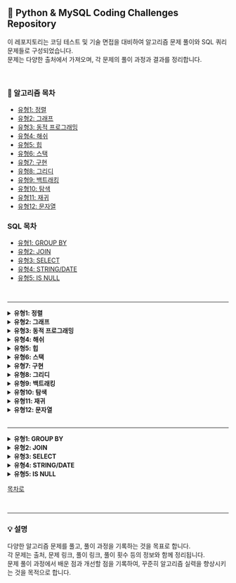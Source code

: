 ## 💯 Python & MySQL Coding Challenges Repository

이 레포지토리는 코딩 테스트 및 기술 면접을 대비하여 알고리즘 문제 풀이와 SQL 쿼리 문제들로 구성되었습니다.<br>
문제는 다양한 출처에서 가져오며, 각 문제의 풀이 과정과 결과를 정리합니다.


<br>

### 🔖 알고리즘 목차
- [유형1: 정렬](#유형1-정렬)
- [유형2: 그래프](#유형2-그래프)
- [유형3: 동적 프로그래밍](#유형3-동적-프로그래밍)
- [유형4: 해쉬](#유형4-해쉬)
- [유형5: 힙](#유형5-힙)
- [유형6: 스택](#유형6-스택)
- [유형7: 구현](#유형7-구현)
- [유형8: 그리디](#유형8-그리디)
- [유형9: 백트래킹](#유형9-백트래킹)
- [유형10: 탐색](#유형10-탐색)
- [유형11: 재귀](#유형11-재귀)
- [유형12: 문자열](#유형12-문자열)


### SQL 목차
- [유형1: GROUP BY](#유형1-GROUP-BY)
- [유형2: JOIN](#유형2-JOIN)
- [유형3: SELECT](#유형3-SELECT)
- [유형4: STRING/DATE](#유형4-STRING/DATE)
- [유형5: IS NULL](#유형5-IS-NULL)


<br>

---



<details>
<summary><strong id="유형1-정렬"> 유형1: 정렬</strong></summary>

| 문제 이름 | 세부 유형 | 출처 | 난이도 | [문제](#) | [풀이](#) | 풀이 횟수 |
|:-----------------:|:------------:|:------:|:----:|:-------:|:-------:|:--------:|
| H-Index | 조건 정렬 | 프로그래머스 | Lv 2 | [문제](https://school.programmers.co.kr/learn/courses/30/lessons/42747) | [풀이](https://github.com/gwon477/TIL/blob/main/%EC%9C%A0%ED%98%95%EB%B3%84%20%EB%AC%B8%EC%A0%9C%20%ED%92%80%EC%9D%B4/%EC%A0%95%EB%A0%AC/%ED%94%84%EB%A1%9C%EA%B7%B8%EB%9E%98%EB%A8%B8%EC%8A%A4/H-Index.py) | 🔥 |
| | | | | | | |
| 단어 정렬 | 조건 정렬 | 백준 | Silver 5 | [문제](https://www.acmicpc.net/problem/1181) | [풀이](https://github.com/gwon477/TIL/blob/main/%EC%9C%A0%ED%98%95%EB%B3%84%20%EB%AC%B8%EC%A0%9C%20%ED%92%80%EC%9D%B4/%EC%A0%95%EB%A0%AC/%EC%A0%95%EB%A0%AC(1181%EB%B2%88).py) | 🔥 |

</details>


<details>
<summary><strong id="유형2-그래프"> 유형2: 그래프</strong></summary>

| 문제 이름 | 세부 유형 | 출처 | 난이도 | [문제](#) | [풀이](#) | 풀이 횟수 |
|:-----------------:|:------------:|:------:|:----:|:-------:|:-------:|:--------:|
| 미로 탈출 | BFS | 프로그래머스 | Lv 2 | [문제](https://school.programmers.co.kr/learn/courses/30/lessons/159993) | [풀이](https://github.com/gwon477/TIL/blob/main/%EC%9C%A0%ED%98%95%EB%B3%84%20%EB%AC%B8%EC%A0%9C%20%ED%92%80%EC%9D%B4/Graph/%EB%A0%88%EB%B2%84_%EB%AF%B8%EB%A1%9C%ED%83%88%EC%B6%9C.py) | 🔥 |
| 리코쳇 로봇 | BFS | 프로그래머스 | Lv 2 | [문제](https://school.programmers.co.kr/learn/courses/30/lessons/169199) | [풀이](https://github.com/gwon477/TIL/blob/main/%EC%9C%A0%ED%98%95%EB%B3%84%20%EB%AC%B8%EC%A0%9C%20%ED%92%80%EC%9D%B4/Graph/%EB%A6%AC%EC%BD%94%EC%B3%87%EB%A1%9C%EB%B4%87.py) | 🔥 |
| 석유 시추 | BFS | 프로그래머스 | Lv 2 | [문제](https://school.programmers.co.kr/learn/courses/30/lessons/250136) | [풀이](https://github.com/gwon477/TIL/blob/main/%EC%9C%A0%ED%98%95%EB%B3%84%20%EB%AC%B8%EC%A0%9C%20%ED%92%80%EC%9D%B4/Graph/%EC%84%9D%EC%9C%A0%EC%8B%9C%EC%B6%94.py) | 🔥 |
| 부대 복귀 | BFS | 프로그래머스 | Lv 3 | [문제](https://school.programmers.co.kr/learn/courses/30/lessons/132266) | [풀이](https://github.com/gwon477/TIL/blob/main/%EC%9C%A0%ED%98%95%EB%B3%84%20%EB%AC%B8%EC%A0%9C%20%ED%92%80%EC%9D%B4/Graph/%EB%B6%80%EB%8C%80%EB%B3%B5%EA%B7%80.py) | 🔥 |
| 가장 먼 노드 | BFS | 프로그래머스 | Lv 3 | [문제](https://school.programmers.co.kr/learn/courses/30/lessons/49189) | [풀이](https://github.com/gwon477/TIL/blob/main/%EC%9C%A0%ED%98%95%EB%B3%84%20%EB%AC%B8%EC%A0%9C%20%ED%92%80%EC%9D%B4/Graph/%EA%B0%80%EC%9E%A5%EB%A8%BC%EB%85%B8%EB%93%9C(%ED%94%84%EB%A1%9C%EA%B7%B8%EB%9E%98%EB%A8%B8%EC%8A%A4).py) | 🔥 |
| 여행경로 | BFS | 프로그래머스 | Lv 3 | [문제](https://school.programmers.co.kr/learn/courses/30/lessons/43164) | [풀이](https://github.com/gwon477/TIL/blob/main/%EC%9C%A0%ED%98%95%EB%B3%84%20%EB%AC%B8%EC%A0%9C%20%ED%92%80%EC%9D%B4/Graph/%EC%97%AC%ED%96%89%EA%B2%BD%EB%A1%9C.py) | 🔥 |
| | | | | | | |
| 단지번호붙이기 | BFS | 백준 | Silver 1 | [문제](https://www.acmicpc.net/problem/2667) | [풀이](https://github.com/gwon477/TIL/blob/main/%EC%9C%A0%ED%98%95%EB%B3%84%20%EB%AC%B8%EC%A0%9C%20%ED%92%80%EC%9D%B4/Graph/2667%EB%B2%88.py) | 🔥 |
| 아기 상어 | BFS | 백준 | Gold 3 | [문제](https://www.acmicpc.net/problem/16236) | [풀이](https://github.com/gwon477/TIL/blob/main/%EC%9C%A0%ED%98%95%EB%B3%84%20%EB%AC%B8%EC%A0%9C%20%ED%92%80%EC%9D%B4/Graph/%EC%95%84%EA%B8%B0%EC%83%81%EC%96%B4.py) | 🔥 |
| 토마토 | BFS | 백준 | Gold 5 | [문제](https://www.acmicpc.net/problem/7576) | [풀이](https://github.com/gwon477/TIL/blob/main/%EC%9C%A0%ED%98%95%EB%B3%84%20%EB%AC%B8%EC%A0%9C%20%ED%92%80%EC%9D%B4/Graph/%ED%86%A0%EB%A7%88%ED%86%A0.py) | 🔥 |

</details>

<details>
<summary><strong id="유형3-동적-프로그래밍"> 유형3: 동적 프로그래밍</strong></summary>

| 문제 이름 | 세부 유형 | 출처 | 난이도 | [문제](#) | [풀이](#) | 풀이 횟수 |
|:-----------------:|:------------:|:------:|:----:|:-------:|:-------:|:--------:|
| 체육대회 | DP | 프로그래머스 | Lv 2 | [문제](https://school.programmers.co.kr/learn/courses/15008/lessons/121684) | [풀이](https://github.com/gwon477/TIL/blob/main/%EC%9C%A0%ED%98%95%EB%B3%84%20%EB%AC%B8%EC%A0%9C%20%ED%92%80%EC%9D%B4/DP/%5BPCCP%20%EB%AA%A8%EC%9D%98%EA%B3%A0%EC%82%AC%20%231%5D%202%EB%B2%88%20-%20%EC%B2%B4%EC%9C%A1%EB%8C%80%ED%9A%8C.py) | 🔥 |
| 땅따먹기 | DP | 프로그래머스 | Lv 2 | [문제](https://school.programmers.co.kr/learn/courses/30/lessons/12913) | [풀이](https://github.com/gwon477/TIL/blob/main/%EC%9C%A0%ED%98%95%EB%B3%84%20%EB%AC%B8%EC%A0%9C%20%ED%92%80%EC%9D%B4/DP/%EB%95%85%EB%94%B0%EB%A8%B9%EA%B8%B0.py) | 🔥 |
| 풍선 터트리기 | DP | 프로그래머스 | Lv 3 | [문제](https://school.programmers.co.kr/learn/courses/30/lessons/68646) | [풀이](https://github.com/gwon477/TIL/blob/main/%EC%9C%A0%ED%98%95%EB%B3%84%20%EB%AC%B8%EC%A0%9C%20%ED%92%80%EC%9D%B4/DP/%ED%92%8D%EC%84%A0%ED%84%B0%EB%9C%A8%EB%A6%AC%ED%82%A4.py) | 🔥 |
| | | | | | | |
| 가장 큰 증가하는 부분 수열 | DP | 백준 | Silver 2 | [문제](https://www.acmicpc.net/problem/11055) | [풀이](https://github.com/gwon477/TIL/blob/main/%EC%9C%A0%ED%98%95%EB%B3%84%20%EB%AC%B8%EC%A0%9C%20%ED%92%80%EC%9D%B4/DP/11055%EB%B2%88.py) | 🔥 |
| 1로 만들기 | DP | 백준 | Silver 3 | [문제](https://www.acmicpc.net/problem/1463) | [풀이](https://github.com/gwon477/TIL/blob/main/%EC%9C%A0%ED%98%95%EB%B3%84%20%EB%AC%B8%EC%A0%9C%20%ED%92%80%EC%9D%B4/DP/1463%EB%B2%88.py) | 🔥 |

</details>

<details>
<summary><strong id="유형4-해쉬"> 유형4: 해쉬</strong></summary>

| 문제 이름 | 세부 유형 | 출처 | 난이도 | [문제](#) | [풀이](#) | 풀이 횟수 |
|:-----------------:|:------------:|:------:|:----:|:-------:|:-------:|:--------:|
| 폰캣몬 | Hash | 프로그래머스 | Lv 1 | [문제](https://school.programmers.co.kr/learn/courses/30/lessons/1845) | [풀이](https://github.com/gwon477/TIL/blob/main/%EC%9C%A0%ED%98%95%EB%B3%84%20%EB%AC%B8%EC%A0%9C%20%ED%92%80%EC%9D%B4/Hash/hash(%ED%94%84%EB%A1%9C%EA%B7%B8%EB%9E%98%EB%A8%B8%EC%8A%A4%3A%ED%8F%AC%EC%BC%93%EB%AA%AC).py) | 🔥 |
| | | | | | | |
| 숫자 카드 2 | 해시를 사용한 집합과 맵 | 백준 | Silver 4 | [문제](https://www.acmicpc.net/problem/10816) | [풀이](https://github.com/gwon477/TIL/blob/main/%EC%9C%A0%ED%98%95%EB%B3%84%20%EB%AC%B8%EC%A0%9C%20%ED%92%80%EC%9D%B4/Hash/hash(10816%EB%B2%88).py) | 🔥 |
| 숫자 카드 | 해시를 사용한 집합과 맵 | 백준 | Silver 5 | [문제](https://www.acmicpc.net/problem/10815) | [풀이](https://github.com/gwon477/TIL/blob/main/%EC%9C%A0%ED%98%95%EB%B3%84%20%EB%AC%B8%EC%A0%9C%20%ED%92%80%EC%9D%B4/Hash/hash(10815%EB%B2%88).py) | 🔥 |

</details>

<details>
<summary><strong id="유형5-힙"> 유형5: 힙</strong></summary>

| 문제 이름 | 세부 유형 | 출처 | 난이도 | [문제](#) | [풀이](#) | 풀이 횟수 |
|:-----------------:|:------------:|:------:|:----:|:-------:|:-------:|:--------:|
| 디팬스 게임 | 우선 순위 큐 | 프로그래머스 | Lv 2 | [문제](https://school.programmers.co.kr/learn/courses/30/lessons/142085) | [풀이](https://github.com/gwon477/TIL/blob/main/%EC%9C%A0%ED%98%95%EB%B3%84%20%EB%AC%B8%EC%A0%9C%20%ED%92%80%EC%9D%B4/Heap/%EB%94%94%ED%8C%AC%EC%8A%A4%EA%B2%8C%EC%9E%84.md) | 🔥🔥 |
| 호텔 대실 | 우선 순위 큐 | 프로그래머스 | Lv 2 | [문제](https://school.programmers.co.kr/learn/courses/30/lessons/155651) | [풀이](https://github.com/gwon477/TIL/blob/main/%EC%9C%A0%ED%98%95%EB%B3%84%20%EB%AC%B8%EC%A0%9C%20%ED%92%80%EC%9D%B4/Heap/%ED%98%B8%ED%85%94%20%EB%8C%80%EC%8B%A4.py) | 🔥 |
| | | | | | | |
| 최소 힙 | 우선 순위 큐 | 백준 | Silver 2 | [문제](https://www.acmicpc.net/problem/1927) | [풀이](https://github.com/gwon477/TIL/blob/main/%EC%9C%A0%ED%98%95%EB%B3%84%20%EB%AC%B8%EC%A0%9C%20%ED%92%80%EC%9D%B4/Heap/%EC%B5%9C%EC%86%8C%ED%9E%99.md) | 🔥🔥 |

</details>

<details>
<summary><strong id="유형6-스택"> 유형6: 스택</strong></summary>

| 문제 이름 | 세부 유형 | 출처 | 난이도 | [문제](#) | [풀이](#) | 풀이 횟수 |
|:-----------------:|:------------:|:------:|:----:|:-------:|:-------:|:--------:|
| 프린터 큐 | 스택 | 백준 | Silver 2 | [문제](https://www.acmicpc.net/problem/1966) | [풀이](https://github.com/gwon477/TIL/blob/main/%EC%9C%A0%ED%98%95%EB%B3%84%20%EB%AC%B8%EC%A0%9C%20%ED%92%80%EC%9D%B4/Stack/1966.py) | 🔥 |
| 단어 뒤집기 2 | 스택 | 백준 | Silver 3 | [문제](https://www.acmicpc.net/problem/17413) | [풀이](https://github.com/gwon477/TIL/blob/main/%EC%9C%A0%ED%98%95%EB%B3%84%20%EB%AC%B8%EC%A0%9C%20%ED%92%80%EC%9D%B4/Stack/stack(17413%EB%B2%88).py) | 🔥 |
| 괄호 | 스택 | 백준 | Silver 4 | [문제](https://www.acmicpc.net/problem/9012) | [풀이](https://github.com/gwon477/TIL/blob/main/%EC%9C%A0%ED%98%95%EB%B3%84%20%EB%AC%B8%EC%A0%9C%20%ED%92%80%EC%9D%B4/Stack/stack(9012%EB%B2%88).py) | 🔥 |

</details>

<details>
<summary><strong id="유형7-구현"> 유형7: 구현</strong></summary>

| 문제 이름 | 세부 유형 | 출처 | 난이도 | [문제](#) | [풀이](#) | 풀이 횟수 |
|:-----------------:|:------------:|:------:|:----:|:-------:|:-------:|:--------:|
| 외톨이 알파벳 | 구현 | 프로그래머스 | Lv 2 | [문제](https://school.programmers.co.kr/learn/courses/15008/lessons/121683) | [풀이](https://github.com/gwon477/TIL/blob/main/%EC%9C%A0%ED%98%95%EB%B3%84%20%EB%AC%B8%EC%A0%9C%20%ED%92%80%EC%9D%B4/%EA%B5%AC%ED%98%84/%5BPCCP%20%EB%AA%A8%EC%9D%98%EA%B3%A0%EC%82%AC%20%231%5D%201%EB%B2%88%20-%20%EC%99%B8%ED%86%A8%EC%9D%B4%20%EC%95%8C%ED%8C%8C%EB%B2%B3.py) | 🔥 |
| 호텔 대실 | 구현 | 프로그래머스 | Lv 2 | [문제](https://school.programmers.co.kr/learn/courses/30/lessons/155651) | [풀이](https://github.com/gwon477/TIL/blob/main/%EC%9C%A0%ED%98%95%EB%B3%84%20%EB%AC%B8%EC%A0%9C%20%ED%92%80%EC%9D%B4/%EA%B5%AC%ED%98%84/%5BPCCP%20%EB%AA%A8%EC%9D%98%EA%B3%A0%EC%82%AC%20%231%5D%204%EB%B2%88%20-%20%EC%9A%B4%EC%98%81%EC%B2%B4%EC%A0%9C.py) | 🔥 |
| 점찍기 | 구현 | 프로그래머스 | Lv 2 | [문제](https://school.programmers.co.kr/learn/courses/30/lessons/140107) | [풀이](https://github.com/gwon477/TIL/blob/main/%EC%9C%A0%ED%98%95%EB%B3%84%20%EB%AC%B8%EC%A0%9C%20%ED%92%80%EC%9D%B4/Heap/%ED%98%B8%ED%85%94%20%EB%8C%80%EC%8B%A4.py) | 🔥 |
| 최고의 집합 | 구현 | 프로그래머스 | Lv 3 | [문제](https://school.programmers.co.kr/learn/courses/30/lessons/12938) | [풀이](https://github.com/gwon477/TIL/blob/main/%EC%9C%A0%ED%98%95%EB%B3%84%20%EB%AC%B8%EC%A0%9C%20%ED%92%80%EC%9D%B4/Heap/Haapq.py) | 🔥 |
| 합승 택시 요금 | 구현 | 프로그래머스 | Lv 3 | [문제](https://school.programmers.co.kr/learn/courses/30/lessons/72413) | [풀이](https://github.com/gwon477/TIL/blob/main/%EC%9C%A0%ED%98%95%EB%B3%84%20%EB%AC%B8%EC%A0%9C%20%ED%92%80%EC%9D%B4/Heap/%EB%94%94%ED%8E%9C%EC%8A%A4%EA%B2%8C%EC%9E%84.py) | 🔥 |
| | | | | | | |
| 수열 | 구현 | 백준 | Silver 4 | [문제](https://www.acmicpc.net/problem/2491) | [풀이](https://github.com/gwon477/TIL/blob/main/%EC%9C%A0%ED%98%95%EB%B3%84%20%EB%AC%B8%EC%A0%9C%20%ED%92%80%EC%9D%B4/Heap/Haapq.py) | 🔥 |
| 비슷한 단어 | 구현 | 백준 | Silver 2 | [문제](https://www.acmicpc.net/problem/2607) | [풀이](https://github.com/gwon477/TIL/blob/main/%EC%9C%A0%ED%98%95%EB%B3%84%20%EB%AC%B8%EC%A0%9C%20%ED%92%80%EC%9D%B4/%EA%B5%AC%ED%98%84/2607%EB%B2%88.py) | 🔥 |
| 상어 초등학교 | 구현 | 백준 | Gold 5 | [문제](https://www.acmicpc.net/problem/21608) | [풀이](https://github.com/gwon477/TIL/blob/main/%EC%9C%A0%ED%98%95%EB%B3%84%20%EB%AC%B8%EC%A0%9C%20%ED%92%80%EC%9D%B4/%EA%B5%AC%ED%98%84/%EC%83%81%EC%96%B4%20%EC%B4%88%EB%93%B1%ED%95%99%EA%B5%90.md) | 🔥🔥 |
</details>

<details>
<summary><strong id="유형8-그리디"> 유형8: 그리디</strong></summary>

| 문제 이름 | 세부 유형 | 출처 | 난이도 | [문제](#) | [풀이](#) | 풀이 횟수 |
|:-----------------:|:------------:|:------:|:----:|:-------:|:-------:|:--------:|
| 요격 시스템 | 그리디 | 프로그래머스 | Lv 2 | [문제](https://school.programmers.co.kr/learn/courses/30/lessons/181188) | [풀이](https://github.com/gwon477/TIL/blob/main/%EC%9C%A0%ED%98%95%EB%B3%84%20%EB%AC%B8%EC%A0%9C%20%ED%92%80%EC%9D%B4/%EA%B7%B8%EB%A6%AC%EB%94%94/%EC%9A%94%EA%B2%A9%EC%8B%9C%EC%8A%A4%ED%85%9C.py) | 🔥 |
| 단속 카메라 | 그리디 | 프로그래머스 | Lv 3 | [문제](https://school.programmers.co.kr/learn/courses/30/lessons/42884) | [풀이](https://github.com/gwon477/TIL/blob/main/%EC%9C%A0%ED%98%95%EB%B3%84%20%EB%AC%B8%EC%A0%9C%20%ED%92%80%EC%9D%B4/%EA%B7%B8%EB%A6%AC%EB%94%94/%EB%8B%A8%EC%86%8D%EC%B9%B4%EB%A9%94%EB%9D%BC.py) | 🔥 |
| | | | | | | |
| 주식 | 그리디 | 백준 | Lv 2 | [문제](https://www.acmicpc.net/problem/11501) | [풀이](https://github.com/gwon477/TIL/blob/main/%EC%9C%A0%ED%98%95%EB%B3%84%20%EB%AC%B8%EC%A0%9C%20%ED%92%80%EC%9D%B4/%EA%B7%B8%EB%A6%AC%EB%94%94/%EC%A3%BC%EC%8B%9D.md) | 🔥🔥 |
| 타노스 | 그리디 | 백준 | Lv 2 | [문제](https://www.acmicpc.net/problem/20310) | [풀이](https://github.com/gwon477/TIL/blob/main/%EC%9C%A0%ED%98%95%EB%B3%84%20%EB%AC%B8%EC%A0%9C%20%ED%92%80%EC%9D%B4/%EA%B7%B8%EB%A6%AC%EB%94%94/%ED%83%80%EB%85%B8%EC%8A%A4.md) | 🔥🔥 |

</details>


<details>
<summary><strong id="유형9-백트래킹"> 유형9: 백트래킹</strong></summary>

| 문제 이름 | 세부 유형 | 출처 | 난이도 | [문제](#) | [풀이](#) | 풀이 횟수 |
|:-----------------:|:------------:|:------:|:----:|:-------:|:-------:|:--------:|
| N-Q | 백트래킹 | 백준 | Gold 5 | [문제](https://www.acmicpc.net/problem/9663) | [풀이](https://github.com/gwon477/TIL/blob/main/%EC%9C%A0%ED%98%95%EB%B3%84%20%EB%AC%B8%EC%A0%9C%20%ED%92%80%EC%9D%B4/%EB%B0%B1%ED%8A%B8%EB%A0%88%ED%82%B9/N-Q.py) | 🔥 |

</details>


<details>
<summary><strong id="유형10-탐색"> 유형10: 탐색</strong></summary>

| 문제 이름 | 세부 유형 | 출처 | 난이도 | [문제](#) | [풀이](#) | 풀이 횟수 |
|:-----------------:|:------------:|:------:|:----:|:-------:|:-------:|:--------:|
| 입국 심사 | 탐색 | 프로그래머스 | Lv 3 | [문제](https://school.programmers.co.kr/learn/courses/30/lessons/43238) | [풀이](https://github.com/gwon477/TIL/blob/main/%EC%9C%A0%ED%98%95%EB%B3%84%20%EB%AC%B8%EC%A0%9C%20%ED%92%80%EC%9D%B4/%EC%9D%B4%EB%B6%84%ED%83%90%EC%83%89/%EC%9E%85%EA%B5%AD%EC%8B%AC%EC%82%AC(%ED%94%84%EB%A1%9C%EA%B7%B8%EB%9E%98%EB%A8%B8%EC%8A%A4).py) | 🔥 |
| | | | | | | |
| 제곱근 | 이분 탐색 | 백준 | Silver 4 | [문제]https://www.acmicpc.net/problem/13706) | [풀이](https://github.com/gwon477/TIL/blob/main/%EC%9C%A0%ED%98%95%EB%B3%84%20%EB%AC%B8%EC%A0%9C%20%ED%92%80%EC%9D%B4/%EC%9D%B4%EB%B6%84%ED%83%90%EC%83%89/%EC%9D%B4%EB%B6%84%ED%83%90%EC%83%89(13706%EB%B2%88).py) | 🔥 |

</details>


<details>
<summary><strong id="유형11-재귀"> 유형11: 재귀</strong></summary>

| 문제 이름 | 세부 유형 | 출처 | 난이도 | [문제](#) | [풀이](#) | 풀이 횟수 |
|:-----------------:|:------------:|:------:|:----:|:-------:|:-------:|:--------:|
| 하노이 팁 | 재귀 | 프로그래머스 | Lv 2 | [문제](https://school.programmers.co.kr/learn/courses/30/lessons/12946) | [풀이](https://github.com/gwon477/TIL/blob/main/%EC%9C%A0%ED%98%95%EB%B3%84%20%EB%AC%B8%EC%A0%9C%20%ED%92%80%EC%9D%B4/%EC%9E%AC%EA%B7%80/%ED%95%98%EB%85%B8%EC%9D%B4%ED%83%91.py) | 🔥 |

</details>


<details>
<summary><strong id="유형12-문자열"> 유형12: 문자열</strong></summary>

| 문제 이름 | 세부 유형 | 출처 | 난이도 | [문제](#) | [풀이](#) | 풀이 횟수 |
|:-----------------:|:------------:|:------:|:----:|:-------:|:-------:|:--------:|
| LCS | 문자열 부분 집합 | - | - | [문제](https://www.acmicpc.net/problem/1927) | [풀이](https://github.com/gwon477/TIL/blob/main/%EC%95%8C%EA%B3%A0%EB%A6%AC%EC%A6%98%20%EC%9C%A0%ED%98%95/%EB%AC%B8%EC%9E%90%EC%97%B4/LCS.py) | 🔥 |
| LPS(KMP) | 문자 패턴 확인 | - | - | [문제](https://school.programmers.co.kr/learn/courses/30/lessons/142085) | [풀이](https://github.com/gwon477/TIL/blob/main/%EC%95%8C%EA%B3%A0%EB%A6%AC%EC%A6%98%20%EC%9C%A0%ED%98%95/%EB%AC%B8%EC%9E%90%EC%97%B4/LPS(%3DKMP).py) | 🔥 |

</details>


<br>

---


<details>
<summary><strong id="유형1-GROUP-BY"> 유형1: GROUP BY</strong></summary>

| 문제 이름 | 세부 유형 | 출처 | 난이도 | [문제](#) | [풀이](#) | 풀이 횟수 |
|:-----------------:|:------------:|:------:|:----:|:-------:|:-------:|:--------:|
|  |  |  |  | [문제]() | [풀이]() | 🔥 |

</details>

<details>
<summary><strong id="유형2-JOIN"> 유형2: JOIN</strong></summary>

| 문제 이름 | 세부 유형 | 출처 | 난이도 | [문제](#) | [풀이](#) | 풀이 횟수 |
|:-----------------:|:------------:|:------:|:----:|:-------:|:-------:|:--------:|
|  |  |  |  | [문제]() | [풀이]() | 🔥 |

</details>

<details>
<summary><strong id="유형3-SELECT"> 유형3: SELECT</strong></summary>

| 문제 이름 | 세부 유형 | 출처 | 난이도 | [문제](#) | [풀이](#) | 풀이 횟수 |
|:-----------------:|:------------:|:------:|:----:|:-------:|:-------:|:--------:|
|  |  |  |  | [문제]() | [풀이]() | 🔥 |

</details>

<details>
<summary><strong id="유형4-STRING/DATE"> 유형4: STRING/DATE</strong></summary>

| 문제 이름 | 세부 유형 | 출처 | 난이도 | [문제](#) | [풀이](#) | 풀이 횟수 |
|:-----------------:|:------------:|:------:|:----:|:-------:|:-------:|:--------:|
|  |  |  |  | [문제]() | [풀이]() | 🔥 |

</details>

<details>
<summary><strong id="유형5-IS-NULL"> 유형5: IS NULL</strong></summary>

| 문제 이름 | 세부 유형 | 출처 | 난이도 | [문제](#) | [풀이](#) | 풀이 횟수 |
|:-----------------:|:------------:|:------:|:----:|:-------:|:-------:|:--------:|
|  |  |  |  | [문제]() | [풀이]() | 🔥 |

</details>



[목차로](#-알고리즘-목차)

<br>


---

### 💡 설명

다양한 알고리즘 문제를 풀고, 풀이 과정을 기록하는 것을 목표로 합니다. <br>
각 문제는 출처, 문제 링크, 풀이 링크, 풀이 횟수 등의 정보와 함께 정리됩니다. <br>
문제 풀이 과정에서 배운 점과 개선할 점을 기록하여, 꾸준히 알고리즘 실력을 향상시키는 것을 목적으로 합니다.
<br>
